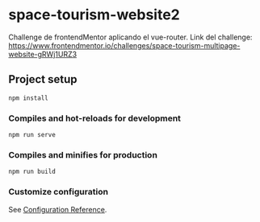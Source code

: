 # space-tourism-website2

Challenge de frontendMentor aplicando el vue-router.
Link del challenge: https://www.frontendmentor.io/challenges/space-tourism-multipage-website-gRWj1URZ3 

## Project setup
```
npm install
```

### Compiles and hot-reloads for development
```
npm run serve
```

### Compiles and minifies for production
```
npm run build
```

### Customize configuration
See [Configuration Reference](https://cli.vuejs.org/config/).
